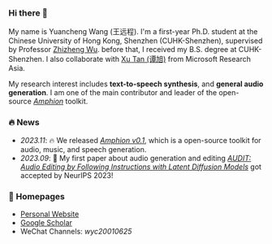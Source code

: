 ### Hi there 👋

My name is Yuancheng Wang (王远程). I'm a first-year Ph.D. student at the Chinese University of Hong Kong, Shenzhen (CUHK-Shenzhen), supervised by Professor [Zhizheng Wu](http://www.drwuz.com/). before that, I received my B.S. degree at CUHK-Shenzhen. I also collaborate with [Xu Tan (谭旭)](https://www.microsoft.com/en-us/research/people/xuta/) from Microsoft Research Asia.

My research interest includes **text-to-speech synthesis**, and **general audio generation**. I am one of the main contributor and leader of the open-source *[Amphion](https://github.com/open-mmlab/Amphion)* toolkit.

### 🔥 News

- *2023.11*: 🔥 We released *[Amphion v0.1](https://github.com/open-mmlab/Amphion)*, which is a open-source toolkit for audio, music, and speech generation.
- *2023.09*: 🎉 My first paper about audio generation and editing *[AUDIT: Audio Editing by Following Instructions with Latent Diffusion Models](https://arxiv.org/abs/2304.00830)* got accepted by NeurIPS 2023!


### 🔗 Homepages

- [Personal Website](https://hecheng0625.github.io/)
- [Google Scholar](https://scholar.google.com.tw/citations?user=60uamz4AAAAJ&hl=en)
- WeChat Channels: *wyc20010625*


<!--
**HeCheng0625/HeCheng0625** is a ✨ _special_ ✨ repository because its `README.md` (this file) appears on your GitHub profile.

Here are some ideas to get you started:

- 🔭 I’m currently working on ...
- 🌱 I’m currently learning ...
- 👯 I’m looking to collaborate on ...
- 🤔 I’m looking for help with ...
- 💬 Ask me about ...
- 📫 How to reach me: ...
- 😄 Pronouns: ...
- ⚡ Fun fact: ...
-->
